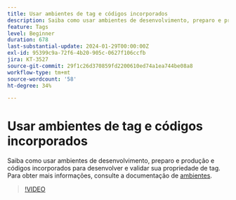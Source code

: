 ```yaml
---
title: Usar ambientes de tag e códigos incorporados
description: Saiba como usar ambientes de desenvolvimento, preparo e produção, além de códigos incorporados para desenvolver e validar sua propriedade de tag.
feature: Tags
level: Beginner
duration: 678
last-substantial-update: 2024-01-29T00:00:00Z
exl-id: 95399c9a-72f6-4b20-905c-0627f106ccfb
jira: KT-3527
source-git-commit: 29f1c26d370859fd2200610ed74a1ea744be08a8
workflow-type: tm+mt
source-wordcount: '58'
ht-degree: 34%

---
```


# Usar ambientes de tag e códigos incorporados

Saiba como usar ambientes de desenvolvimento, preparo e produção e códigos incorporados para desenvolver e validar sua propriedade de tag. Para obter mais informações, consulte a documentação de [ambientes](https://experienceleague.adobe.com/docs/experience-platform/tags/publish/environments/environments.html?lang=pt-BR).

>[!VIDEO](https://video.tv.adobe.com/v/28729/?learn=on)
